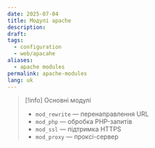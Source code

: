 ```yaml
---
date: 2025-07-04
title: Модулі apache
description: 
draft: 
tags:
  - configuration
  - web/apacahe
aliases:
  - apache modules
permalink: apache-modules
lang: uk
---
```

> [!info] Основні модулі
> - `mod_rewrite` — перенаправлення URL
> - `mod_php` — обробка PHP-запитів
> - `mod_ssl` — підтримка HTTPS
> - `mod_proxy` — проксі-сервер
